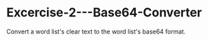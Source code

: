 # Excercise-2---Base64-Converter
Convert a word list's clear text to the word list's base64 format.
